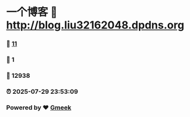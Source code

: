 # 一个博客 :link: http://blog.liu32162048.dpdns.org 
### :page_facing_up: [11](http://blog.liu32162048.dpdns.org/tag.html) 
### :speech_balloon: 1 
### :hibiscus: 12938 
### :alarm_clock: 2025-07-29 23:53:09 
### Powered by :heart: [Gmeek](https://github.com/Meekdai/Gmeek)
